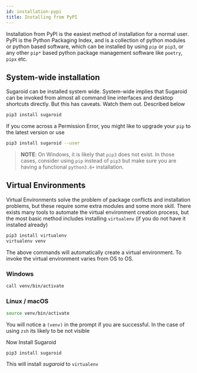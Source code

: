 ```yaml
---
id: installation-pypi
title: Installing from PyPI
---
```


Installation from PyPI is the easiest method of installation for a normal user. PyPI is the Python Packaging Index, and is a collection of python modules or python based software, which can be installed by using `pip` or `pip3`, or any other `pip*` based python package management software like `poetry`, `pipx` etc. 

## System-wide installation

Sugaroid can be installed system wide. System-wide implies that Sugaroid can be invoked from almost all command line interfaces and desktop shortcuts directly. But this has caveats. Watch them out. Described below

```bash
pip3 install sugaroid
```

If you come across a Permission Error, you might like to upgrade your `pip` to the latest version or use

```bash
pip3 install sugaroid --user
```

> **NOTE**: On Windows, it is likely that `pip3` does not exist. In those cases, consider using `pip` instead of `pip3` but make sure you are having a functional `python3.6+` installation. 

## Virtual Environments

Virtual Environments solve the problem of package conflicts and installation problems, but these require some extra modules and some more skill. There exists many tools to automate the virtual environment creation process, but the most basic method includes installing `virtualenv` (if you do not have it installed already)

```bash
pip3 install virtualenv
virtualenv venv
```

The above commands will automatically create a virtual environment. To invoke the virtual environment varies from OS to OS. 

### Windows

```bash
call venv/bin/activate
```

### Linux / macOS

```bash
source venv/bin/activate
```

You will notice a `(venv)` in the prompt if you are successful. In the case of using `zsh` its likely to be not visible

Now Install Sugaroid

```
pip3 install sugaroid
```

This will install *sugaroid* to `virtualenv`